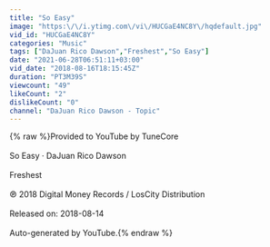 ```yaml
---
title: "So Easy"
image: "https:\/\/i.ytimg.com\/vi\/HUCGaE4NC8Y\/hqdefault.jpg"
vid_id: "HUCGaE4NC8Y"
categories: "Music"
tags: ["DaJuan Rico Dawson","Freshest","So Easy"]
date: "2021-06-28T06:51:11+03:00"
vid_date: "2018-08-16T18:15:45Z"
duration: "PT3M39S"
viewcount: "49"
likeCount: "2"
dislikeCount: "0"
channel: "DaJuan Rico Dawson - Topic"
---
```

{% raw %}Provided to YouTube by TuneCore<br /><br />So Easy · DaJuan Rico Dawson<br /><br />Freshest<br /><br />℗ 2018 Digital Money Records / LosCity Distribution<br /><br />Released on: 2018-08-14<br /><br />Auto-generated by YouTube.{% endraw %}
